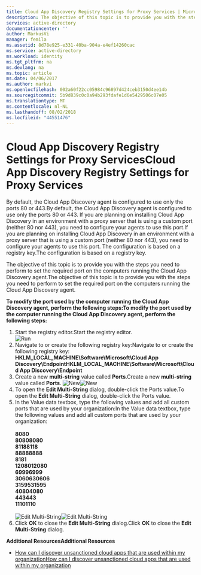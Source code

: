 ```yaml
---
title: Cloud App Discovery Registry Settings for Proxy Services | Microsoft Docs
description: The objective of this topic is to provide you with the steps you need to perform to set the required port on the computers running the Cloud App Discovery agent.
services: active-directory
documentationcenter: ''
author: MarkusVi
manager: femila
ms.assetid: 8d78e925-e331-40ba-904a-e4ef14260cac
ms.service: active-directory
ms.workload: identity
ms.tgt_pltfrm: na
ms.devlang: na
ms.topic: article
ms.date: 04/06/2017
ms.author: markvi
ms.openlocfilehash: 002a60f22cc05984c96897d424ceb3150d4ee14b
ms.sourcegitcommit: 5b9d839c0c0a94b293fdafe1d6e5429506c07e05
ms.translationtype: MT
ms.contentlocale: nl-NL
ms.lasthandoff: 08/02/2018
ms.locfileid: "44551476"
---
```

# <a name="cloud-app-discovery-registry-settings-for-proxy-services"></a><span data-ttu-id="7ea7a-103">Cloud App Discovery Registry Settings for Proxy Services</span><span class="sxs-lookup"><span data-stu-id="7ea7a-103">Cloud App Discovery Registry Settings for Proxy Services</span></span>
<span data-ttu-id="7ea7a-104">By default, the Cloud App Discovery agent is configured to use only the ports 80 or 443.</span><span class="sxs-lookup"><span data-stu-id="7ea7a-104">By default, the Cloud App Discovery agent is configured to use only the ports 80 or 443.</span></span> <span data-ttu-id="7ea7a-105">If you are planning on installing Cloud App Discovery in an environment with a proxy server that is using a custom port (neither 80 nor 443), you need to configure your agents to use this port.</span><span class="sxs-lookup"><span data-stu-id="7ea7a-105">If you are planning on installing Cloud App Discovery in an environment with a proxy server that is using a custom port (neither 80 nor 443), you need to configure your agents to use this port.</span></span> <span data-ttu-id="7ea7a-106">The configuration is based on a registry key.</span><span class="sxs-lookup"><span data-stu-id="7ea7a-106">The configuration is based on a registry key.</span></span>

<span data-ttu-id="7ea7a-107">The objective of this topic is to provide you with the steps you need to perform to set the required port on the computers running the Cloud App Discovery agent.</span><span class="sxs-lookup"><span data-stu-id="7ea7a-107">The objective of this topic is to provide you with the steps you need to perform to set the required port on the computers running the Cloud App Discovery agent.</span></span>

<span data-ttu-id="7ea7a-108">**To modify the port used by the computer running the Cloud App Discovery agent, perform the following steps:**</span><span class="sxs-lookup"><span data-stu-id="7ea7a-108">**To modify the port used by the computer running the Cloud App Discovery agent, perform the following steps:**</span></span>

1. <span data-ttu-id="7ea7a-109">Start the registry editor.</span><span class="sxs-lookup"><span data-stu-id="7ea7a-109">Start the registry editor.</span></span> <br> ![Run](https://docstestmedia1.blob.core.windows.net/azure-media/articles/active-directory/media/active-directory-cloudappdiscovery-registry-settings-for-proxy-services/proxy01.png)
2. <span data-ttu-id="7ea7a-111">Navigate to or create the following registry key:</span><span class="sxs-lookup"><span data-stu-id="7ea7a-111">Navigate to or create the following registry key:</span></span> <br> <span data-ttu-id="7ea7a-112">**HKLM_LOCAL_MACHINE\Software\Microsoft\Cloud App Discovery\Endpoint**</span><span class="sxs-lookup"><span data-stu-id="7ea7a-112">**HKLM_LOCAL_MACHINE\Software\Microsoft\Cloud App Discovery\Endpoint**</span></span> 
3. <span data-ttu-id="7ea7a-113">Create a new **multi-string** value called **Ports**.</span><span class="sxs-lookup"><span data-stu-id="7ea7a-113">Create a new **multi-string** value called **Ports**.</span></span> <span data-ttu-id="7ea7a-114">![New](https://docstestmedia1.blob.core.windows.net/azure-media/articles/active-directory/media/active-directory-cloudappdiscovery-registry-settings-for-proxy-services/proxy02.png)</span><span class="sxs-lookup"><span data-stu-id="7ea7a-114">![New](https://docstestmedia1.blob.core.windows.net/azure-media/articles/active-directory/media/active-directory-cloudappdiscovery-registry-settings-for-proxy-services/proxy02.png)</span></span>
4. <span data-ttu-id="7ea7a-115">To open the **Edit Multi-String** dialog, double-click the Ports value.</span><span class="sxs-lookup"><span data-stu-id="7ea7a-115">To open the **Edit Multi-String** dialog, double-click the Ports value.</span></span>
5. <span data-ttu-id="7ea7a-116">In the Value data textbox, type the following values and add all custom ports that are used by your organization:</span><span class="sxs-lookup"><span data-stu-id="7ea7a-116">In the Value data textbox, type the following values and add all custom ports that are used by your organization:</span></span> <br><br>
   <span data-ttu-id="7ea7a-117">**80**</span><span class="sxs-lookup"><span data-stu-id="7ea7a-117">**80**</span></span> <br>
   <span data-ttu-id="7ea7a-118">**8080**</span><span class="sxs-lookup"><span data-stu-id="7ea7a-118">**8080**</span></span> <br>
   <span data-ttu-id="7ea7a-119">**8118**</span><span class="sxs-lookup"><span data-stu-id="7ea7a-119">**8118**</span></span> <br>
   <span data-ttu-id="7ea7a-120">**8888**</span><span class="sxs-lookup"><span data-stu-id="7ea7a-120">**8888**</span></span> <br>
   <span data-ttu-id="7ea7a-121">**81**</span><span class="sxs-lookup"><span data-stu-id="7ea7a-121">**81**</span></span> <br>
   <span data-ttu-id="7ea7a-122">**12080**</span><span class="sxs-lookup"><span data-stu-id="7ea7a-122">**12080**</span></span> <br>
   <span data-ttu-id="7ea7a-123">**6999**</span><span class="sxs-lookup"><span data-stu-id="7ea7a-123">**6999**</span></span> <br>
   <span data-ttu-id="7ea7a-124">**30606**</span><span class="sxs-lookup"><span data-stu-id="7ea7a-124">**30606**</span></span> <br>
   <span data-ttu-id="7ea7a-125">**31595**</span><span class="sxs-lookup"><span data-stu-id="7ea7a-125">**31595**</span></span> <br>
   <span data-ttu-id="7ea7a-126">**4080**</span><span class="sxs-lookup"><span data-stu-id="7ea7a-126">**4080**</span></span> <br>
   <span data-ttu-id="7ea7a-127">**443**</span><span class="sxs-lookup"><span data-stu-id="7ea7a-127">**443**</span></span> <br>
   <span data-ttu-id="7ea7a-128">**1110**</span><span class="sxs-lookup"><span data-stu-id="7ea7a-128">**1110**</span></span> <br><br>
   <span data-ttu-id="7ea7a-129">![Edit Multi-String](https://docstestmedia1.blob.core.windows.net/azure-media/articles/active-directory/media/active-directory-cloudappdiscovery-registry-settings-for-proxy-services/proxy03.png)</span><span class="sxs-lookup"><span data-stu-id="7ea7a-129">![Edit Multi-String](https://docstestmedia1.blob.core.windows.net/azure-media/articles/active-directory/media/active-directory-cloudappdiscovery-registry-settings-for-proxy-services/proxy03.png)</span></span>
6. <span data-ttu-id="7ea7a-130">Click **OK** to close the **Edit Multi-String** dialog.</span><span class="sxs-lookup"><span data-stu-id="7ea7a-130">Click **OK** to close the **Edit Multi-String** dialog.</span></span>

<span data-ttu-id="7ea7a-131">**Additional Resources**</span><span class="sxs-lookup"><span data-stu-id="7ea7a-131">**Additional Resources**</span></span>

* [<span data-ttu-id="7ea7a-132">How can I discover unsanctioned cloud apps that are used within my organization</span><span class="sxs-lookup"><span data-stu-id="7ea7a-132">How can I discover unsanctioned cloud apps that are used within my organization</span></span>](active-directory-cloudappdiscovery-whatis.md) 




